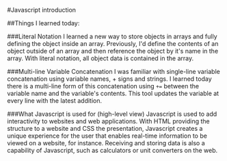 #Javascript introduction

##Things I learned today:

###Literal Notation
I learned a new way to store objects in arrays and fully defining the object inside an array. Previously, I'd define the contents of an object outside of an array and then reference the object by it's name in the array. With literal notation, all object data is contained in the array.

###Multi-line Variable Concatenation
I was familiar with single-line variable concatenation using variable names, + signs and strings. I learned today there is a multi-line form of this concatenation using `+=` between the variable name and the variable's contents. This tool updates the variable at every line with the latest addition.

###What Javascript is used for (high-level view)
Javascript is used to add interactivity to websites and web applications. With HTML providing the structure to a website and CSS the presentation, Javascript creates a unique experience for the user that enables real-time information to be viewed on a website, for instance. Receiving and storing data is also a capability of Javascript, such as calculators or unit converters on the web.  
